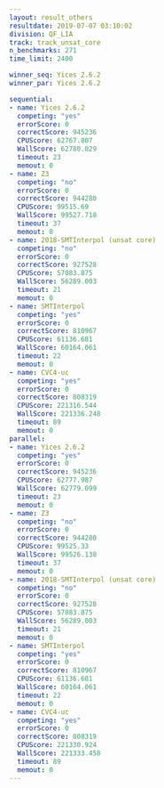 ```yaml
---
layout: result_others
resultdate: 2019-07-07 03:10:02
division: QF_LIA
track: track_unsat_core
n_benchmarks: 271
time_limit: 2400

winner_seq: Yices 2.6.2
winner_par: Yices 2.6.2

sequential:
- name: Yices 2.6.2
  competing: "yes"
  errorScore: 0
  correctScore: 945236
  CPUScore: 62767.807
  WallScore: 62780.029
  timeout: 23
  memout: 0
- name: Z3
  competing: "no"
  errorScore: 0
  correctScore: 944280
  CPUScore: 99515.69
  WallScore: 99527.718
  timeout: 37
  memout: 0
- name: 2018-SMTInterpol (unsat core)
  competing: "no"
  errorScore: 0
  correctScore: 927528
  CPUScore: 57083.875
  WallScore: 56289.003
  timeout: 21
  memout: 0
- name: SMTInterpol
  competing: "yes"
  errorScore: 0
  correctScore: 810967
  CPUScore: 61136.681
  WallScore: 60164.061
  timeout: 22
  memout: 0
- name: CVC4-uc
  competing: "yes"
  errorScore: 0
  correctScore: 808319
  CPUScore: 221316.544
  WallScore: 221336.248
  timeout: 89
  memout: 0
parallel:
- name: Yices 2.6.2
  competing: "yes"
  errorScore: 0
  correctScore: 945236
  CPUScore: 62777.987
  WallScore: 62779.099
  timeout: 23
  memout: 0
- name: Z3
  competing: "no"
  errorScore: 0
  correctScore: 944280
  CPUScore: 99525.33
  WallScore: 99526.138
  timeout: 37
  memout: 0
- name: 2018-SMTInterpol (unsat core)
  competing: "no"
  errorScore: 0
  correctScore: 927528
  CPUScore: 57083.875
  WallScore: 56289.003
  timeout: 21
  memout: 0
- name: SMTInterpol
  competing: "yes"
  errorScore: 0
  correctScore: 810967
  CPUScore: 61136.681
  WallScore: 60164.061
  timeout: 22
  memout: 0
- name: CVC4-uc
  competing: "yes"
  errorScore: 0
  correctScore: 808319
  CPUScore: 221330.924
  WallScore: 221333.458
  timeout: 89
  memout: 0
---
```

